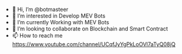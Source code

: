 - 👋 Hi, I’m @botmasteer
- 👀 I’m interested in Develop MEV Bots
- 🌱 I’m currently Working with MEV Bots
- 💞️ I’m looking to collaborate on Blockchain and Smart Contract
- 📫 How to reach me https://www.youtube.com/channel/UCqfJyYgPkLoOVl7aTyQ08jQ

<!---
botmasteer/botmasteer is a ✨ special ✨ repository because its `README.md` (this file) appears on your GitHub profile.
You can click the Preview link to take a look at your changes.
--->
